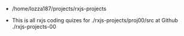 - /home/lozza187/projects/rxjs-projects






- This is all rxjs coding quizes for ./rxjs-projects/proj00/src at Github ./rxjs-projects-00
